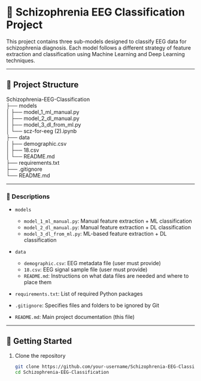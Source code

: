 # 🧠 Schizophrenia EEG Classification Project

This project contains three sub-models designed to classify EEG data for schizophrenia diagnosis. Each model follows a different strategy of feature extraction and classification using Machine Learning and Deep Learning techniques.

---

## 📁 Project Structure

Schizophrenia-EEG-Classification  
├── models  
│   ├── model_1_ml_manual.py  
│   ├── model_2_dl_manual.py  
│   ├──  model_3_dl_from_ml.py  
│   └── scz-for-eeg (2).ipynb  
├── data  
│   ├── demographic.csv  
│   ├── 18.csv  
│   └── README.md  
├── requirements.txt  
├── .gitignore  
└── README.md

---

### 📄 Descriptions

- `models`  
  - `model_1_ml_manual.py`: Manual feature extraction + ML classification  
  - `model_2_dl_manual.py`: Manual feature extraction + DL classification  
  - `model_3_dl_from_ml.py`: ML-based feature extraction + DL classification  

- `data`  
  - `demographic.csv`: EEG metadata file (user must provide)  
  - `18.csv`: EEG signal sample file (user must provide)  
  - `README.md`: Instructions on what data files are needed and where to place them  

- `requirements.txt`: List of required Python packages  
- `.gitignore`: Specifies files and folders to be ignored by Git  
- `README.md`: Main project documentation (this file)

---

## 🚀 Getting Started

1. Clone the repository  
   ```bash
   git clone https://github.com/your-username/Schizophrenia-EEG-Classification.git
   cd Schizophrenia-EEG-Classification
